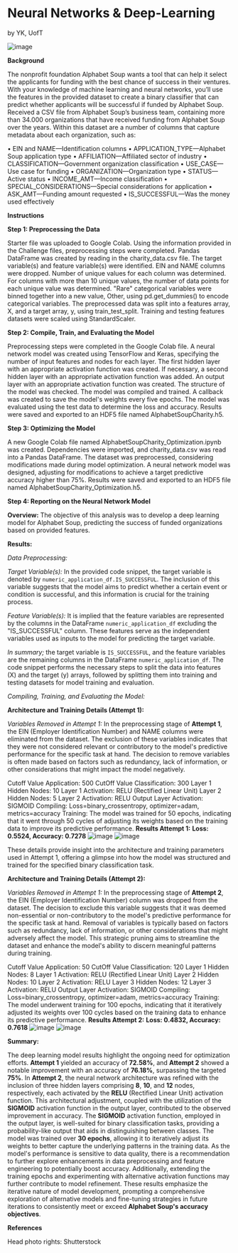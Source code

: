 # Neural Networks & Deep-Learning 
by YK, UofT

![image](https://github.com/YargKlnc/Deep-Learning/assets/142269763/7da93479-e78b-4f7d-b990-492cebfa6023)


**Background**

The nonprofit foundation Alphabet Soup wants a tool that can help it select the applicants for funding with the best chance of success in their ventures. With your knowledge of machine learning and neural networks, you’ll use the features in the provided dataset to create a binary classifier that can predict whether applicants will be successful if funded by Alphabet Soup. Received a CSV file from Alphabet Soup’s business team, containing more than 34.000 organizations that have received funding from Alphabet Soup over the years. Within this dataset are a number of columns that capture metadata about each organization, such as:

•	EIN and NAME—Identification columns •	APPLICATION_TYPE—Alphabet Soup application type •	AFFILIATION—Affiliated sector of industry •	CLASSIFICATION—Government organization classification •	USE_CASE—Use case for funding •	ORGANIZATION—Organization type •	STATUS—Active status •	INCOME_AMT—Income classification •	SPECIAL_CONSIDERATIONS—Special considerations for application •	ASK_AMT—Funding amount requested •	IS_SUCCESSFUL—Was the money used effectively


**Instructions**


**Step 1: Preprocessing the Data**

Starter file was uploaded to Google Colab. Using the information provided in the Challenge files, preprocessing steps were completed. Pandas DataFrame was created by reading in the charity_data.csv file. The target variable(s) and feature variable(s) were identified. EIN and NAME columns were dropped. Number of unique values for each column was determined. For columns with more than 10 unique values, the number of data points for each unique value was determined. "Rare" categorical variables were binned together into a new value, Other, using pd.get_dummies() to encode categorical variables. The preprocessed data was split into a features array, X, and a target array, y, using train_test_split. Training and testing features datasets were scaled using StandardScaler.


**Step 2: Compile, Train, and Evaluating the Model**

Preprocessing steps were completed in the Google Colab file. A neural network model was created using TensorFlow and Keras, specifying the number of input features and nodes for each layer. The first hidden layer with an appropriate activation function was created. If necessary, a second hidden layer with an appropriate activation function was added. An output layer with an appropriate activation function was created. The structure of the model was checked. The model was compiled and trained. A callback was created to save the model's weights every five epochs. The model was evaluated using the test data to determine the loss and accuracy. Results were saved and exported to an HDF5 file named AlphabetSoupCharity.h5.


**Step 3: Optimizing the Model**

A new Google Colab file named AlphabetSoupCharity_Optimization.ipynb was created. Dependencies were imported, and charity_data.csv was read into a Pandas DataFrame. The dataset was preprocessed, considering modifications made during model optimization. A neural network model was designed, adjusting for modifications to achieve a target predictive accuracy higher than 75%. Results were saved and exported to an HDF5 file named AlphabetSoupCharity_Optimization.h5.


**Step 4: Reporting on the Neural Network Model**

**Overview:** The objective of this analysis was to develop a deep learning model for Alphabet Soup, predicting the success of funded organizations based on provided features.

**Results:**

*Data Preprocessing:*

*Target Variable(s):* In the provided code snippet, the target variable is denoted by `numeric_application_df.IS_SUCCESSFUL`. The inclusion of this variable suggests that the model aims to predict whether a certain event or condition is successful, and this information is crucial for the training process.

*Feature Variable(s):* It is implied that the feature variables are represented by the columns in the DataFrame `numeric_application_df` excluding the "IS_SUCCESSFUL" column. These features serve as the independent variables used as inputs to the model for predicting the target variable.

*In summary;* the target variable is `IS_SUCCESSFUL`, and the feature variables are the remaining columns in the DataFrame `numeric_application_df`. The code snippet performs the necessary steps to split the data into features (X) and the target (y) arrays, followed by splitting them into training and testing datasets for model training and evaluation.

*Compiling, Training, and Evaluating the Model:*

**Architecture and Training Details (Attempt 1):**

*Variables Removed in Attempt 1:* In the preprocessing stage of **Attempt 1**, the EIN (Employer Identification Number) and NAME columns were eliminated from the dataset. The exclusion of these variables indicates that they were not considered relevant or contributory to the model's predictive performance for the specific task at hand. The decision to remove variables is often made based on factors such as redundancy, lack of information, or other considerations that might impact the model negatively.

Cutoff Value Application: 500
CutOff Value Classification: 300
Layer 1 Hidden Nodes: 10
Layer 1 Activation: RELU (Rectified Linear Unit)
Layer 2 Hidden Nodes: 5
Layer 2 Activation: RELU
Output Layer Activation: SIGMOID
Compiling: Loss=binary_crossentropy, optimizer=adam, metrics=accuracy
Training: The model was trained for 50 epochs, indicating that it went through 50 cycles of adjusting its weights based on the training data to improve its predictive performance.
**Results Attempt 1:**
**Loss: 0.5524, Accuracy: 0.7278**
![image](https://github.com/YargKlnc/Deep-Learning/assets/142269763/2f78e526-88ff-4304-a223-1d4c67532e33)
![image](https://github.com/YargKlnc/Deep-Learning/assets/142269763/69c305cb-5d87-4dcd-a670-e270b27c76d3)

These details provide insight into the architecture and training parameters used in Attempt 1, offering a glimpse into how the model was structured and trained for the specified binary classification task.


**Architecture and Training Details (Attempt 2):**

*Variables Removed in Attempt 1:* In the preprocessing stage of **Attempt 2**, the EIN (Employer Identification Number) column was dropped from the dataset. The decision to exclude this variable suggests that it was deemed non-essential or non-contributory to the model's predictive performance for the specific task at hand. Removal of variables is typically based on factors such as redundancy, lack of information, or other considerations that might adversely affect the model. This strategic pruning aims to streamline the dataset and enhance the model's ability to discern meaningful patterns during training.

Cutoff Value Application: 50
CutOff Value Classification: 120
Layer 1 Hidden Nodes: 8
Layer 1 Activation: RELU (Rectified Linear Unit)
Layer 2 Hidden Nodes: 10
Layer 2 Activation: RELU
Layer 3 Hidden Nodes: 12
Layer 3 Activation: RELU
Output Layer Activation: SIGMOID
Compiling: Loss=binary_crossentropy, optimizer=adam, metrics=accuracy
Training: The model underwent training for 100 epochs, indicating that it iteratively adjusted its weights over 100 cycles based on the training data to enhance its predictive performance.
**Results Attempt 2:**
**Loss: 0.4832, Accuracy: 0.7618**
![image](https://github.com/YargKlnc/Deep-Learning/assets/142269763/71ad8a64-7630-44d6-9a67-601be127a4d4)
![image](https://github.com/YargKlnc/Deep-Learning/assets/142269763/22af7068-2b68-4f93-9dc6-94921b40d41d)



**Summary:**

The deep learning model results highlight the ongoing need for optimization efforts. **Attempt 1** yielded an accuracy of **72.58%**, and **Attempt 2** showed a notable improvement with an accuracy of **76.18%**, surpassing the targeted **75%**. In **Attempt 2**, the neural network architecture was refined with the inclusion of three hidden layers comprising **8**, **10**, and **12** nodes, respectively, each activated by the **RELU** (Rectified Linear Unit) activation function. This architectural adjustment, coupled with the utilization of the **SIGMOID** activation function in the output layer, contributed to the observed improvement in accuracy. The **SIGMOID** activation function, employed in the output layer, is well-suited for binary classification tasks, providing a probability-like output that aids in distinguishing between classes. The model was trained over **30 epochs**, allowing it to iteratively adjust its weights to better capture the underlying patterns in the training data. As the model's performance is sensitive to data quality, there is a recommendation to further explore enhancements in data preprocessing and feature engineering to potentially boost accuracy. Additionally, extending the training epochs and experimenting with alternative activation functions may further contribute to model refinement. These results emphasize the iterative nature of model development, prompting a comprehensive exploration of alternative models and fine-tuning strategies in future iterations to consistently meet or exceed **Alphabet Soup's accuracy objectives**.

 
**References**

Head photo rights: Shutterstock



